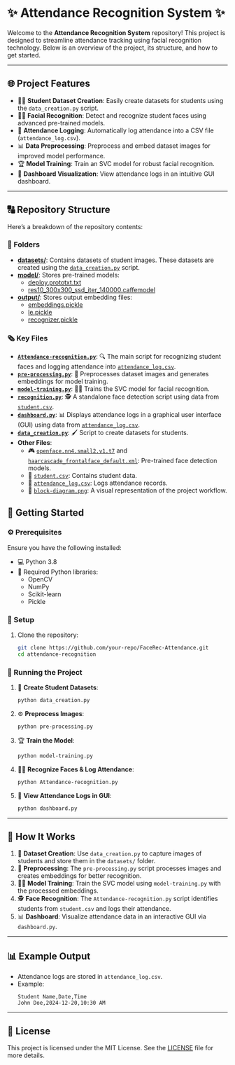 # ✨ Attendance Recognition System ✨

Welcome to the **Attendance Recognition System** repository! This project is designed to streamline attendance tracking using facial recognition technology. Below is an overview of the project, its structure, and how to get started.

---

## 🌐 Project Features

- 👨‍🎓 **Student Dataset Creation**: Easily create datasets for students using the `data_creation.py` script.
- 🕵️‍♂️ **Facial Recognition**: Detect and recognize student faces using advanced pre-trained models.
- 📃 **Attendance Logging**: Automatically log attendance into a CSV file (`attendance_log.csv`).
- 📊 **Data Preprocessing**: Preprocess and embed dataset images for improved model performance.
- 🏆 **Model Training**: Train an SVC model for robust facial recognition.
- 🔄 **Dashboard Visualization**: View attendance logs in an intuitive GUI dashboard.

---

## 🔠 Repository Structure

Here’s a breakdown of the repository contents:

### 📂 Folders
- **[datasets/](datasets/)**: Contains datasets of student images. These datasets are created using the [`data_creation.py`](data_creation.py) script.
- **[model/](model/)**: Stores pre-trained models:
  - [deploy.prototxt.txt](model/deploy.prototxt.txt)
  - [res10_300x300_ssd_iter_140000.caffemodel](model/res10_300x300_ssd_iter_140000.caffemodel)
- **[output/](output/)**: Stores output embedding files:
  - [embeddings.pickle](output/embeddings.pickle)
  - [le.pickle](output/le.pickle)
  - [recognizer.pickle](output/recognizer.pickle)

### 🗞️ Key Files

- **[`Attendance-recognition.py`](https://github.com/nasim-raj-laskar/FaceRec-Attendance/blob/main/Attendence-rcognition.py)**: 🔍 The main script for recognizing student faces and logging attendance into [`attendance_log.csv`](attendance_log.csv).
- **[`pre-processing.py`](https://github.com/nasim-raj-laskar/FaceRec-Attendance/blob/main/pre-proccessing.py)**: 🔄 Preprocesses dataset images and generates embeddings for model training.
- **[`model-training.py`](model-training.py)**: 🏋️‍♂️ Trains the SVC model for facial recognition.
- **[`recognition.py`](recognition.py)**: 🕵️ A standalone face detection script using data from [`student.csv`](student.csv).
- **[`dashboard.py`](dashboard.py)**: 📊 Displays attendance logs in a graphical user interface (GUI) using data from [`attendance_log.csv`](attendance_log.csv).
- **[`data_creation.py`](data_creation.py)**: 🖌 Script to create datasets for students.
- **Other Files**:
  - 🎮 [`openface.nn4.small2.v1.t7`](openface.nn4.small2.v1.t7) and [`haarcascade_frontalface_default.xml`](haarcascade_frontalface_default.xml): Pre-trained face detection models.
  - 📄 [`student.csv`](student.csv): Contains student data.
  - 📃 [`attendance_log.csv`](attendance_log.csv): Logs attendance records.
  - 🎨 [`block-diagram.png`](block-diagram.png): A visual representation of the project workflow.


## 🚀 Getting Started

### ⚙️ Prerequisites

Ensure you have the following installed:

- 💻 Python 3.8
- 📖 Required Python libraries:
  - OpenCV
  - NumPy
  - Scikit-learn
  - Pickle

### 🔧 Setup

1. Clone the repository:
   ```bash
   git clone https://github.com/your-repo/FaceRec-Attendance.git
   cd attendance-recognition
   ```

### 🚪 Running the Project

1. 📸 **Create Student Datasets**:
   ```bash
   python data_creation.py
   ```
2. ⚙️ **Preprocess Images**:
   ```bash
   python pre-processing.py
   ```
3. 🏆 **Train the Model**:
   ```bash
   python model-training.py
   ```
4. 🕵️‍♂️ **Recognize Faces & Log Attendance**:
   ```bash
   python Attendance-recognition.py
   ```
5. 🔧 **View Attendance Logs in GUI**:
   ```bash
   python dashboard.py
   ```

---

## 🔧 How It Works

1. 📸 **Dataset Creation**: Use `data_creation.py` to capture images of students and store them in the `datasets/` folder.
2. 🔄 **Preprocessing**: The `pre-processing.py` script processes images and creates embeddings for better recognition.
3. 🏋️‍♂️ **Model Training**: Train the SVC model using `model-training.py` with the processed embeddings.
4. 🕵️ **Face Recognition**: The `Attendance-recognition.py` script identifies students from `student.csv` and logs their attendance.
5. 📊 **Dashboard**: Visualize attendance data in an interactive GUI via `dashboard.py`.

---



## 📊 Example Output

- Attendance logs are stored in `attendance_log.csv`.
- Example:
  ```csv
  Student Name,Date,Time
  John Doe,2024-12-20,10:30 AM
  ```

---

## 🔧 License

This project is licensed under the MIT License. See the [LICENSE](https://github.com/nasim-raj-laskar/FaceRec-Attendance/blob/main/LICENSE) file for more details.



